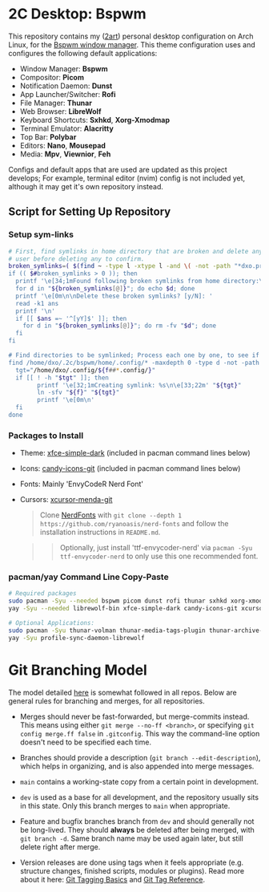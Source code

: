 # 2C Desktop: Bspwm

This repository contains my ([2art](mailto:2art@pm.me)) personal desktop configuration on Arch Linux, for the [Bspwm window manager](https://github.com/baskerville/bspwm). This theme configuration uses and configures the following default applications:

- Window Manager: **Bspwm**
- Compositor: **Picom**
- Notification Daemon: **Dunst**
- App Launcher/Switcher: **Rofi**
- File Manager: **Thunar**
- Web Browser: **LibreWolf**
- Keyboard Shortcuts: **Sxhkd**, **Xorg-Xmodmap**
- Terminal Emulator: **Alacritty**
- Top Bar: **Polybar**
- Editors: **Nano**, **Mousepad**
- Media: **Mpv**, **Viewnior**, **Feh**

Configs and default apps that are used are updated as this project develops; For example, terminal editor (nvim) config is not included yet, although it may get it's own repository instead.

## Script for Setting Up Repository

### Setup sym-links

```bash
# First, find symlinks in home directory that are broken and delete any. Ask the
# user before deleting any to confirm.
broken_symlinks=( $(find ~ -type l -xtype l -and \( -not -path "*dxo.profile*/*" -and -not -ipath "*/Steam*" -and -not -path "*.steam*" -and -not -path "*/systemd* \) -print) )
if (( $#broken_symlinks > 0 )); then
  printf '\e[34;1mFound following broken symlinks from home directory:\n\e[22;33m'
  for d in "${broken_symlinks[@]}"; do echo $d; done
  printf '\e[0m\n\nDelete these broken symlinks? [y/N]: '
  read -k1 ans
  printf '\n'
  if [[ $ans =~ '^[yY]$' ]]; then
    for d in "${broken_symlinks[@]}"; do rm -fv "$d"; done
  fi
fi

# Find directories to be symlinked; Process each one by one, to see if the symlink is missing so far.
find /home/dxo/.2c/bspwm/home/.config/* -maxdepth 0 -type d -not -path '*/.git/*' -and -not -path "*/systemd*" | while read f; do
  tgt="/home/dxo/.config/${f##*.config/}"
  if [[ ! -h "$tgt" ]]; then
        printf '\e[32;1mCreating symlink: %s\n\e[33;22m' "${tgt}"
        ln -sfv "${f}" "${tgt}"
        printf '\e[0m\n'
  fi
done
```

### Packages to Install

- Theme: [xfce-simple-dark](https://github.com/simonkrauter/Xfce-Simple-Dark) (included in pacman command lines below)
- Icons: [candy-icons-git](https://github.com/EliverLara/candy-icons) (included in pacman command lines below)
- Fonts: Mainly 'EnvyCodeR Nerd Font'
- Cursors: [xcursor-menda-git](https://aur.archlinux.org/packages/xcursor-menda-git)

  > Clone [NerdFonts](https://github.com/ryanoasis/nerd-fonts) with `git clone --depth 1 https://github.com/ryanoasis/nerd-fonts` and follow the installation instructions in `README.md`.

  > > Optionally, just install 'ttf-envycoder-nerd' via `pacman -Syu ttf-envycoder-nerd` to only use this one recommended font.

### pacman/yay Command Line Copy-Paste

```bash
# Required packages
sudo pacman -Syu --needed bspwm picom dunst rofi thunar sxhkd xorg-xmodmap alacritty polybar nano mousepad mpv viewnior feh lxappearance-gtk3
yay -Syu --needed librewolf-bin xfce-simple-dark candy-icons-git xcursor-menda-git

# Optional Applications:
sudo pacman -Syu thunar-volman thunar-media-tags-plugin thunar-archive-plugin ttf-envycoder-nerd bat
yay -Syu profile-sync-daemon-librewolf
```

# Git Branching Model

The model detailed [here](https://nvie.com/posts/a-successful-git-branching-model) is somewhat followed in all repos. Below are general rules for branching and merges, for all repositories.

- Merges should never be fast-forwarded, but merge-commits instead. This means using either `git merge --no-ff <branch>`, or specifying `git config merge.ff false` in `.gitconfig`. This way the command-line option doesn't need to be specified each time.

- Branches should provide a description (`git branch --edit-description`), which helps in organizing, and is also appended into merge messages.

- `main` contains a working-state copy from a certain point in development.

- `dev` is used as a base for all development, and the repository usually sits in this state. Only this branch merges to `main` when appropriate.

- Feature and bugfix branches branch from `dev` and should generally not be long-lived. They should **always** be deleted after being merged, with `git branch -d`. Same branch name may be used again later, but still delete right after merge.

- Version releases are done using tags when it feels appropriate (e.g. structure changes, finished scripts, modules or plugins). Read more about it here: [Git Tagging Basics](https://git-scm.com/book/en/v2/Git-Basics-Tagging) and [Git Tag Reference](https://git-scm.com/docs/git-tag).
